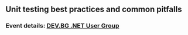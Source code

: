 ## Unit testing best practices and common pitfalls
### Event details: [DEV.BG .NET User Group](https://dev.bg/event/webinar-net-unit-testing-best-practices-and-common-pitfalls/)